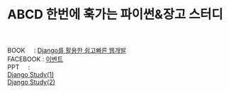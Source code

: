 # ABCD 한번에 훅가는 파이썬&장고 스터디
<br/><br/>
BOOK     : <a href='http://www.yes24.com/24/Goods/29331035?Acode=101'>Django를 활용한 쉽고빠른 웹개발</a> 
<br/>
FACEBOOK : <a href='https://www.facebook.com/events/1799325850100251/'>이벤트</a>
<br/>
PPT      :  
<br/>
<a href='https://docs.google.com/presentation/d/1wqCrB9ZKMaMhcVulTzysyMTzhyX_UZZ8ycOd0l0qqwY/edit?usp=sharing'>Django Study(1)</a>
<br/>
<a href='https://docs.google.com/presentation/d/1CfDGHaCm5FjmjbAEa4Z_QWeWw01z0lLk1U5_pXymGuk/edit?usp=sharing'>Django Study(2)</a>
<br/>
<br/><br/>

